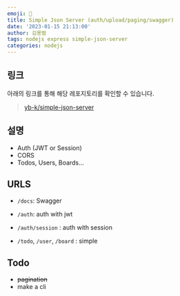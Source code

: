 ```yaml
---
emoji: 🍈
title: Simple Json Server (auth/upload/paging/swagger)
date: '2023-01-15 21:13:00'
author: 김용범
tags: nodejs express simple-json-server
categories: nodejs
---
```


## 링크

아래의 링크를 통해 해당 레포지토리를 확인할 수 있습니다.

> [yb-k/simple-json-server](https://github.com/yb-k/simple-json-server)

## 설명

- Auth (JWT or Session)
- CORS
- Todos, Users, Boards...

## URLS

- `/docs`: Swagger
- `/auth`: auth with jwt
- `/auth/session` : auth with session

- `/todo`, `/user`, `/board` : simple

## Todo

- ~~pagination~~
- make a cli
